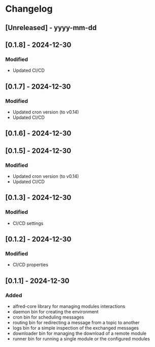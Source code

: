 # Changelog

## [Unreleased] - yyyy-mm-dd

## [0.1.8] - 2024-12-30

### Modified
- Updated CI/CD

## [0.1.7] - 2024-12-30

### Modified
- Updated cron version (to v0.14)
- Updated CI/CD

## [0.1.6] - 2024-12-30

## [0.1.5] - 2024-12-30

### Modified
- Updated cron version (to v0.14)
- Updated CI/CD

## [0.1.3] - 2024-12-30

### Modified
- CI/CD settings

## [0.1.2] - 2024-12-30

### Modified
- CI/CD properties

## [0.1.1] - 2024-12-30

### Added

- alfred-core library for managing modules interactions
- daemon bin for creating the environment
- cron bin for scheduling messages
- routing bin for redirecting a message from a topic to another
- logs bin for a simple inspection of the exchanged messages
- downloader bin for managing the download of a remote module
- runner bin for running a single module or the configured modules
